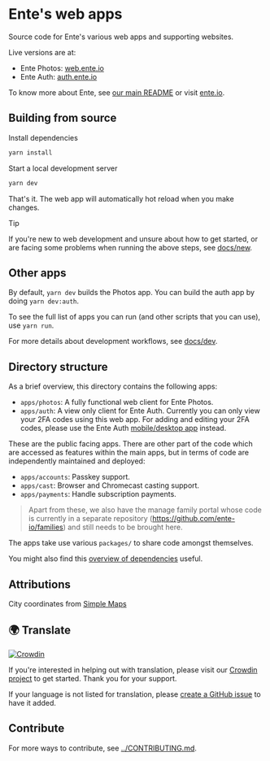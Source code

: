 # Ente's web apps

Source code for Ente's various web apps and supporting websites.

Live versions are at:

- Ente Photos: [web.ente.io](https://web.ente.io)
- Ente Auth: [auth.ente.io](https://auth.ente.io)

To know more about Ente, see [our main README](../README.md) or visit
[ente.io](https://ente.io).

## Building from source

Install dependencies

```sh
yarn install
```

Start a local development server

```sh
yarn dev
```

That's it. The web app will automatically hot reload when you make changes.

> [!TIP]
>
> If you're new to web development and unsure about how to get started, or are
> facing some problems when running the above steps, see
> [docs/new](docs/new.md).

## Other apps

By default, `yarn dev` builds the Photos app. You can build the auth app by
doing `yarn dev:auth`.

To see the full list of apps you can run (and other scripts that you can use),
use `yarn run`.

For more details about development workflows, see [docs/dev](docs/dev.md).

## Directory structure

As a brief overview, this directory contains the following apps:

- `apps/photos`: A fully functional web client for Ente Photos.
- `apps/auth`: A view only client for Ente Auth. Currently you can only view
  your 2FA codes using this web app. For adding and editing your 2FA codes,
  please use the Ente Auth [mobile/desktop app](../auth/README.md) instead.

These are the public facing apps. There are other part of the code which are
accessed as features within the main apps, but in terms of code are
independently maintained and deployed:

- `apps/accounts`: Passkey support.
- `apps/cast`: Browser and Chromecast casting support.
- `apps/payments`: Handle subscription payments.

> Apart from these, we also have the manage family portal whose code is
> currently in a separate repository (https://github.com/ente-io/families) and
> still needs to be brought here.

The apps take use various `packages/` to share code amongst themselves.

You might also find this [overview of dependencies](docs/dependencies.md)
useful.

## Attributions

City coordinates from [Simple Maps](https://simplemaps.com/data/world-cities)

## 🌍 Translate

[![Crowdin](https://badges.crowdin.net/ente-photos-web/localized.svg)](https://crowdin.com/project/ente-photos-web)

If you're interested in helping out with translation, please visit our
[Crowdin project](https://crowdin.com/project/ente-photos-web) to get started.
Thank you for your support.

If your language is not listed for translation, please
[create a GitHub issue](https://github.com/ente-io/ente/issues/new?title=Request+for+New+Language+Translation&body=Language+name%3A)
to have it added.

## Contribute

For more ways to contribute, see [../CONTRIBUTING.md](../CONTRIBUTING.md).
